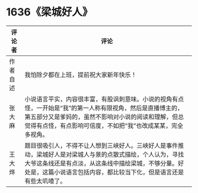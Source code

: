 # 1636《梁城好人》

评论者 | 评论 |
|---|---|
作者自述|我怕除夕都在上班，提前祝大家新年快乐！
张大麻|小说语言平实，内容很丰富，有股讽刺意味。小说的视角有点怪，一开始是“我”的第一人称有限视角，然后是直播博主的，第五部分又是爹妈的，虽然不影响对小说的阅读和理解，但总觉得有点怪，有点影响可信度，不如把“我”也改成某某，完全多视角。
王大烨|题目很吸引人，不得不让人想到三峡好人。三峡好人是事件推动，梁城好人是对梁城人与景的点散式描绘，个人认为，寻找大爷这条线还是有点淡，从这条线中描绘梁城，不够分量。好处是，这篇小说语言包括内容，都比较当下化，但是语言还是有些太叽喳了。